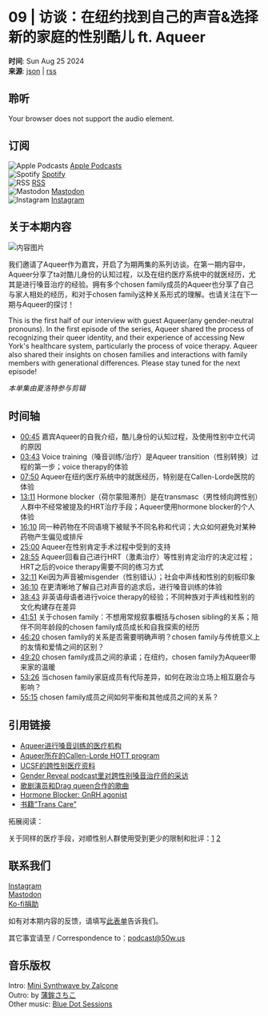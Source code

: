 # 09 | 访谈：在纽约找到自己的声音&选择新的家庭的性别酷儿 ft. Aqueer

**时间**: Sun Aug 25 2024  
**来源**: [json](https://pod.50w.us/i/EArQzauNxVt/json/) | [rss](https://pod.50w.us/i/EArQzauNxVt/rss/)  

## 聆听

Your browser does not support the audio element.

## 订阅

![Apple Podcasts](https://pod.50w.us/assets/brands/subscribe/apple.jpg) [Apple Podcasts](https://podcasts.apple.com/us/podcast/酷儿流水席/id1725512952)  
![Spotify](https://pod.50w.us/assets/brands/subscribe/spotify.jpg) [Spotify](https://open.spotify.com/show/2tthCR4m5rDY1Wcy5wpbqD)  
![RSS](https://pod.50w.us/assets/brands/subscribe/rss.png) [RSS](https://pod.50w.us/rss/)  
![Mastodon](https://pod.50w.us/assets/brands/subscribe/custom.png) [Mastodon](https://biplus.date/@queerroadsidebanquet)  
![Instagram](https://pod.50w.us/assets/brands/subscribe/custom.png) [Instagram](https://www.instagram.com/queerroadsidebanquet/)

## 关于本期内容

![内容图片](https://media-cdn.50w.us/microfeed-podcast/production/images/item-e54d2fe2de807a30f030da419de9c123.png)

我们邀请了Aqueer作为嘉宾，开启了为期两集的系列访谈。在第一期内容中，Aqueer分享了ta对酷儿身份的认知过程，以及在纽约医疗系统中的就医经历，尤其是进行嗓音治疗的经验。拥有多个chosen family成员的Aqueer也分享了自己与家人相处的经历，和对于chosen family这种关系形式的理解。也请关注在下一期与Aqueer的探讨！

This is the first half of our interview with guest Aqueer(any gender-neutral pronouns). In the first episode of the series, Aqueer shared the process of recognizing their queer identity, and their experience of accessing New York's healthcare system, particularly the process of voice therapy. Aqueer also shared their insights on chosen families and interactions with family members with generational differences. Please stay tuned for the next episode!

_本单集由夏洛特参与剪辑_

## 时间轴

- [00:45](#t=00:45) 嘉宾Aqueer的自我介绍，酷儿身份的认知过程，及使用性别中立代词的原因
- [03:43](#t=03:43) Voice training（嗓音训练/治疗）是Aqueer transition（性别转换）过程的第一步；voice therapy的体验
- [07:50](#t=07:50) Aqueer在纽约医疗系统中的就医经历，特别是在Callen-Lorde医院的体验
- [13:11](#t=13:11) Hormone blocker（荷尔蒙阻滞剂）是在transmasc（男性倾向跨性别）人群中不经常被提及的HRT治疗手段；Aqueer使用hormone blocker的个人体验
- [16:10](#t=16:10) 同一种药物在不同语境下被赋予不同名称和代词；大众如何避免对某种药物产生偏见或排斥
- [25:00](#t=25:00) Aqueer在性别肯定手术过程中受到的支持
- [28:55](#t=28:55) Aqueer回看自己进行HRT（激素治疗）等性别肯定治疗的决定过程；HRT之后的voice therapy需要不同的练习方式
- [32:11](#t=32:11) Kei因为声音被misgender（性别错认）；社会中声线和性别的刻板印象
- [36:10](#t=36:10) 在更清晰地了解自己对声音的追求后，进行嗓音训练的体验
- [38:43](#t=38:43) 非英语母语者进行voice therapy的经验；不同种族对于声线和性别的文化构建存在差异
- [41:51](#t=41:51) 关于chosen family：不想用常规叙事概括与chosen sibling的关系；陪伴不同年龄段的chosen family成员成长和自我探索的经历
- [46:20](#t=46:20) chosen family的关系是否需要明确声明？chosen family与传统意义上的友情和爱情之间的区别？
- [49:20](#t=49:20) chosen family成员之间的承诺；在纽约，chosen family为Aqueer带来家的温暖
- [53:26](#t=53:26) 当chosen family家庭成员有代际差异，如何在政治立场上相互磨合与影响？
- [55:15](#t=55:15) chosen family成员之间如何平衡和其他成员之间的关系？

## 引用链接

- [Aqueer进行嗓音训练的医疗机构](https://www.mountsinai.org/locations/grabscheid-voice-swallowing-center)
- [Aqueer所在的Callen-Lorde HOTT program](https://callen-lorde.org/hott/)
- [UCSF的跨性别医疗资料](https://transcare.ucsf.edu/guidelines)
- [Gender Reveal podcast里对跨性别嗓音治疗师的采访](https://gender.libsyn.com/episode-141-rene-yoxon)
- [歌剧演员和Drag queen合作的歌曲](https://music.apple.com/us/album/only-an-octave-apart/1603200885)
- [Hormone Blocker: GnRH agonist](https://en.wikipedia.org/wiki/Gonadotropin-releasing_hormone_agonist)
- [书籍”Trans Care”](https://www.upress.umn.edu/9781517911188/trans-care/)

拓展阅读：

关于同样的医疗手段，对顺性别人群使用受到更少的限制和批评：[1](https://nymag.com/intelligencer/article/trans-rights-biological-sex-gender-judith-butler.html) [2](https://www.lgbtqnation.com/2024/07/cis-boys-get-gender-affirming-surgeries-more-often-than-transgender-minors/)

## 联系我们

[Instagram](https://www.instagram.com/queerroadsidebanquet/)  
[Mastodon](https://biplus.date/web/@queerroadsidebanquet)  
[Ko-fi捐助](https://ko-fi.com/queerroadsidebanquet)  

如有对本期内容的反馈，请填写[此表单](https://forms.office.com/Pages/ResponsePage.aspx?id=ev6ErLlsAEGrdghrpOE3DVpm3yXxbXNHhInYhOGbuBdUNzFKRzhaWk9KMVdBSVpYVTNVSDRTQVo3SC4u&rfcdd3ecff3ed4b9abf3dfd02d754424f=09)告诉我们。

其它事宜请至 / Correspondence to：podcast@50w.us

## 音乐版权

Intro: [Mini Synthwave by Zalcone](https://soundcloud.com/zalcone/mini-synthwave)  
Outro: by [蒲鉾さちこ](https://dova-s.jp/_contents/author/profile423.html)  
Other music: [Blue Dot Sessions](https://www.sessions.blue/)
